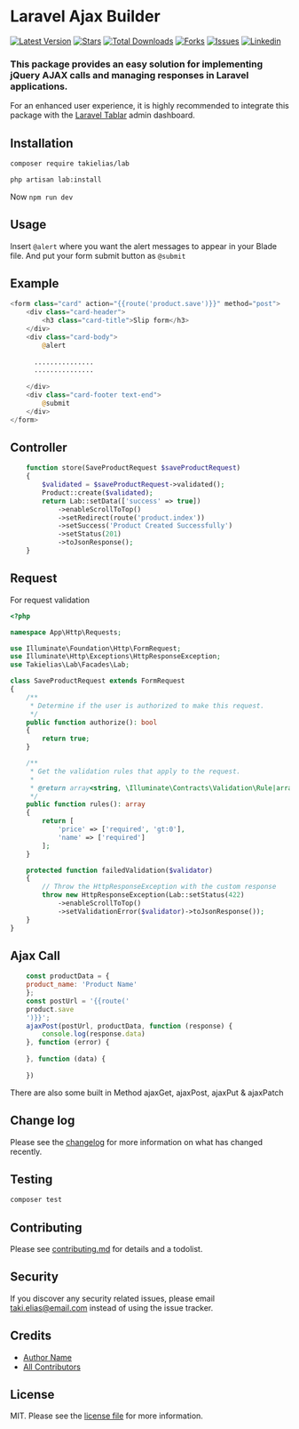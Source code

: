 # Laravel Ajax Builder

[![Latest Version](https://img.shields.io/packagist/v/takielias/lab?color=blue&label=release&style=for-the-badge)](https://packagist.org/packages/takielias/lab)
[![Stars](https://img.shields.io/github/stars/takielias/laravel-ajax-builder?color=rgb%2806%20189%20248%29&label=stars&style=for-the-badge)](https://packagist.org/packages/takielias/lab)
[![Total Downloads](https://img.shields.io/packagist/dt/takielias/lab.svg?color=rgb%28249%20115%2022%29&style=for-the-badge)](https://packagist.org/packages/takielias/lab)
[![Forks](https://img.shields.io/github/forks/takielias/laravel-ajax-builder?color=rgb%28134%20115%2022%29&style=for-the-badge)](https://packagist.org/packages/takielias/lab)
[![Issues](https://img.shields.io/github/issues/takielias/laravel-ajax-builder?color=rgb%28134%20239%20128%29&style=for-the-badge)](https://packagist.org/packages/takielias/lab)
[![Linkedin](https://img.shields.io/badge/-LinkedIn-black.svg?logo=linkedin&color=rgba(235%2068%2050)&style=for-the-badge)](https://linkedin.com/in/takielias)

### This package provides an easy solution for implementing jQuery AJAX calls and managing responses in Laravel applications. 

For an enhanced user experience, it is highly recommended to integrate this package with the [Laravel Tablar](https://github.com/takielias/tablar) admin dashboard.

## Installation

```bash
composer require takielias/lab
```

````bash
php artisan lab:install
````

Now `npm run dev`

## Usage

Insert `@alert` where you want the alert messages to appear in your Blade file. And put your form submit button
as `@submit`

## Example

```php
<form class="card" action="{{route('product.save')}}" method="post">
    <div class="card-header">
        <h3 class="card-title">Slip form</h3>
    </div>
    <div class="card-body">
        @alert
        
      ...............
      ...............
      
    </div>
    <div class="card-footer text-end">
        @submit
    </div>
</form>

```

## Controller

```php
    function store(SaveProductRequest $saveProductRequest)
    {
        $validated = $saveProductRequest->validated();
        Product::create($validated);
        return Lab::setData(['success' => true])
            ->enableScrollToTop()
            ->setRedirect(route('product.index'))
            ->setSuccess('Product Created Successfully')
            ->setStatus(201)
            ->toJsonResponse();
    }
```

## Request

For request validation

```php
<?php

namespace App\Http\Requests;

use Illuminate\Foundation\Http\FormRequest;
use Illuminate\Http\Exceptions\HttpResponseException;
use Takielias\Lab\Facades\Lab;

class SaveProductRequest extends FormRequest
{
    /**
     * Determine if the user is authorized to make this request.
     */
    public function authorize(): bool
    {
        return true;
    }

    /**
     * Get the validation rules that apply to the request.
     *
     * @return array<string, \Illuminate\Contracts\Validation\Rule|array|string>
     */
    public function rules(): array
    {
        return [
            'price' => ['required', 'gt:0'],
            'name' => ['required']
        ];
    }

    protected function failedValidation($validator)
    {
        // Throw the HttpResponseException with the custom response
        throw new HttpResponseException(Lab::setStatus(422)
            ->enableScrollToTop()
            ->setValidationError($validator)->toJsonResponse());
    }
}

```

## Ajax Call

```js
    const productData = {
    product_name: 'Product Name'
    };
    const postUrl = '{{route('
    product.save
    ')}}';
    ajaxPost(postUrl, productData, function (response) {
        console.log(response.data)
    }, function (error) {
    
    }, function (data) {
    
    })
```

There are also some built in Method ajaxGet, ajaxPost, ajaxPut & ajaxPatch

## Change log

Please see the [changelog](changelog.md) for more information on what has changed recently.

## Testing

```bash
composer test
```

## Contributing

Please see [contributing.md](contributing.md) for details and a todolist.

## Security

If you discover any security related issues, please email taki.elias@email.com instead of using the issue tracker.

## Credits

- [Author Name][link-author]
- [All Contributors][link-contributors]

## License

MIT. Please see the [license file](license.md) for more information.

[ico-version]: https://img.shields.io/packagist/v/takielias/lab.svg?style=flat-square

[ico-downloads]: https://img.shields.io/packagist/dt/takielias/lab.svg?style=flat-square

[ico-travis]: https://img.shields.io/travis/takielias/lab/master.svg?style=flat-square

[ico-styleci]: https://styleci.io/repos/12345678/shield

[link-packagist]: https://packagist.org/packages/takielias/lab

[link-downloads]: https://packagist.org/packages/takielias/lab

[link-travis]: https://travis-ci.org/takielias/lab

[link-styleci]: https://styleci.io/repos/12345678

[link-author]: https://github.com/takielias

[link-contributors]: ../../contributors
